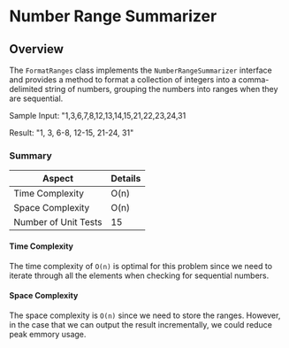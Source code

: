 # Number Range Summarizer

## Overview
The `FormatRanges` class implements the `NumberRangeSummarizer` interface and provides a method to format a collection of integers into a comma-delimited string of numbers, grouping the numbers into ranges when they are sequential.

Sample Input: "1,3,6,7,8,12,13,14,15,21,22,23,24,31

Result: "1, 3, 6-8, 12-15, 21-24, 31"

### Summary

| Aspect            | Details           |
|-------------------|-------------------|
| Time Complexity   | O(n)              |
| Space Complexity  | O(n)              |
| Number of Unit Tests | 15             |

#### Time Complexity
The time complexity of `O(n)` is optimal for this problem since we need to iterate through all the elements when checking for sequential numbers.

#### Space Complexity
The space complexity is `O(n)` since we need to store the ranges. 
However, in the case that we can output the result incrementally, we could reduce peak emmory usage.
